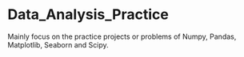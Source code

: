 # Data_Analysis_Practice
Mainly focus on the practice projects or problems of Numpy, Pandas, Matplotlib, Seaborn and Scipy.
